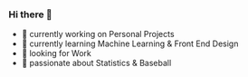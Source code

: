 ### Hi there 👋


<!--
**RABlue27/RABlue27** is a ✨ _special_ ✨ repository because its `README.md` (this file) appears on your GitHub profile.

Here are some ideas to get you started:-->


- 🔭 currently working on Personal Projects
- 🌱 currently learning Machine Learning & Front End Design
- 🤔 looking for Work
- 💬 passionate about Statistics & Baseball
